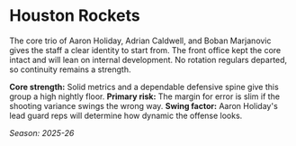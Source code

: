 # Houston Rockets

The core trio of Aaron Holiday, Adrian Caldwell, and Boban Marjanovic gives the staff a clear identity to start from.
The front office kept the core intact and will lean on internal development.
No rotation regulars departed, so continuity remains a strength.

**Core strength:** Solid metrics and a dependable defensive spine give this group a high nightly floor.
**Primary risk:** The margin for error is slim if the shooting variance swings the wrong way.
**Swing factor:** Aaron Holiday's lead guard reps will determine how dynamic the offense looks.

_Season: 2025-26_
